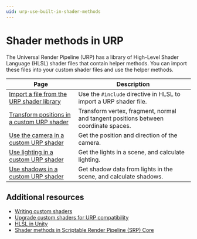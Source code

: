 ```yaml
---
uid: urp-use-built-in-shader-methods
---
```

# Shader methods in URP

The Universal Render Pipeline (URP) has a library of High-Level Shader Language (HLSL) shader files that contain helper methods. You can import these files into your custom shader files and use the helper methods.

|**Page**|**Description**|
|-|-|
|[Import a file from the URP shader library](use-built-in-shader-methods-import.md)|Use the `#include` directive in HLSL to import a URP shader file.|
|[Transform positions in a custom URP shader](use-built-in-shader-methods-transformations.md)|Transform vertex, fragment, normal and tangent positions between coordinate spaces.|
|[Use the camera in a custom URP shader](use-built-in-shader-methods-camera.md)|Get the position and direction of the camera.|
|[Use lighting in a custom URP shader](use-built-in-shader-methods-lighting.md)|Get the lights in a scene, and calculate lighting.|
|[Use shadows in a custom URP shader](use-built-in-shader-methods-shadows.md)|Get shadow data from lights in the scene, and calculate shadows.|

## Additional resources

- [Writing custom shaders](writing-custom-shaders-urp.md)
- [Upgrade custom shaders for URP compatibility](urp-shaders/birp-urp-custom-shader-upgrade-guide.md)
- [HLSL in Unity](https://docs.unity3d.com/Manual/SL-ShaderPrograms.html)
- [Shader methods in Scriptable Render Pipeline (SRP) Core](https://docs.unity3d.com/Packages/com.unity.render-pipelines.core@17.0/manual/built-in-shader-methods.html)

